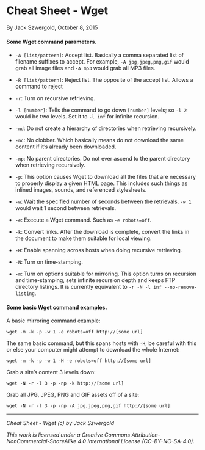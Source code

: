 # Cheat Sheet - Wget

By Jack Szwergold, October 8, 2015

#### Some Wget command parameters.

- `-A [list/pattern]`: Accept list. Basically a comma separated list of filename suffixes to accept. For example, `-A jpg,jpeg,png,gif` would grab all image files and `-A mp3` would grab all MP3 files.
- `-R [list/pattern]`: Reject list. The opposite of the accept list. Allows a command to reject

- `-r`: Turn on recursive retrieving.
- `-l [number]`: Tells the command to go down `[number]` levels; so `-l 2` would be two levels. Set it to `-l inf` for infinite recursion.
- `-nd`: Do not create a hierarchy of directories when retrieving recursively.
- `-nc`: No clobber. Which basically means do not download the same content if it’s already been downloaded.
- `-np`: No parent directories. Do not ever ascend to the parent directory when retrieving recursively.
- `-p`: This option causes Wget to download all the files that are necessary to properly display a given HTML page. This includes such things as inlined images, sounds, and referenced stylesheets.
- `-w`: Wait the specified number of seconds between the retrievals. `-w 1` would wait 1 second between retrievals.
- `-e`: Execute a Wget command. Such as `-e robots=off`.
- `-k`: Convert links. After the download is complete, convert the links in the document to make them suitable for local viewing.
- `-H`: Enable spanning across hosts when doing recursive retrieving.
- `-N`: Turn on time-stamping.
- `-m`: Turn on options suitable for mirroring. This option turns on recursion and time-stamping, sets infinite recursion depth and keeps FTP directory listings. It is currently equivalent to `-r -N -l inf --no-remove-listing`.

#### Some basic Wget command examples.

A basic mirroring command example:

	wget -m -k -p -w 1 -e robots=off http://[some url]

The same basic command, but this spans hosts with `-H`; be careful with this or else your computer might attempt to download the whole Internet:

	wget -m -k -p -w 1 -H -e robots=off http://[some url]

Grab a site’s content 3 levels down:

	wget -N -r -l 3 -p -np -k http://[some url]

Grab all JPG, JPEG, PNG and GIF assets off of a site:

	wget -N -r -l 3 -p -np -A jpg,jpeg,png,gif http://[some url]

***

*Cheat Sheet - Wget (c) by Jack Szwergold*

*This work is licensed under a Creative Commons Attribution-NonCommercial-ShareAlike 4.0 International License (CC-BY-NC-SA-4.0).*